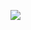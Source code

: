 <a href="https://dev.visual-essays.app"><img src="https://dev-visual-essays.netlify.app/images/ve-button.png"></a>
<param ve-config title="The Maid of Kent" author="Amber Potter" layout="vtl" 
banner="/images/banners/20c.jpg">

<param ve-entity eid="Q29303" aliases="Canterbury">
<param ve-entity eid="Q375314" aliases="Aldington">
<param ve-entity eid="Q736439" aliases="Romney Marsh">
<param ve-entity eid="Q921173" aliases="Ashford">
